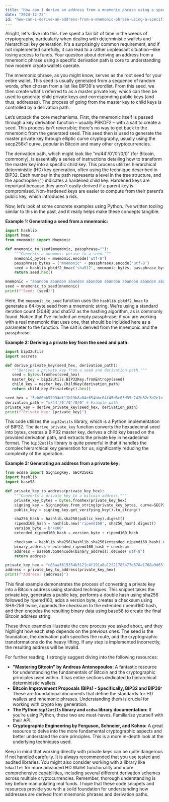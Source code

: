 ```yaml
---
title: "How can I derive an address from a mnemonic phrase using a specific derivation path?"
date: "2024-12-23"
id: "how-can-i-derive-an-address-from-a-mnemonic-phrase-using-a-specific-derivation-path"
---
```


Alright, let's dive into this. I've spent a fair bit of time in the weeds of cryptography, particularly when dealing with deterministic wallets and hierarchical key generation. It's a surprisingly common requirement, and if not implemented carefully, it can lead to a rather unpleasant situation—like losing access to funds. Your question about deriving an address from a mnemonic phrase using a specific derivation path is core to understanding how modern crypto wallets operate.

The mnemonic phrase, as you might know, serves as the root seed for your entire wallet. This seed is usually generated from a sequence of random words, often chosen from a list like BIP39's wordlist. From this seed, we then create what's referred to as a master private key, which can then be used to generate child private keys and corresponding public keys (and thus, addresses). The process of going from the master key to child keys is controlled by a derivation path.

Let’s unpack the core mechanisms. First, the mnemonic itself is passed through a key derivation function – usually PBKDF2 – with a salt to create a seed. This process isn't reversible; there's no way to get back to the mnemonic from the generated seed. This seed then is used to generate the master private key through elliptic curve cryptography, usually using the secp256k1 curve, popular in Bitcoin and many other cryptocurrencies.

The derivation path, which might look like "m/44'/0'/0'/0/0" (for Bitcoin, commonly), is essentially a series of instructions detailing how to transform the master key into a specific child key. This process utilizes hierarchical deterministic (HD) key generation, often using the technique described in BIP32. Each number in the path represents a level in the tree structure, and the apostrophe (' ) indicates a hardened child key. Hardened keys are important because they aren't easily derived if a parent key is compromised. Non-hardened keys are easier to compute from their parent’s public key, which introduces a risk.

Now, let’s look at some concrete examples using Python. I've written tooling similar to this in the past, and it really helps make these concepts tangible.

**Example 1: Generating a seed from a mnemonic:**

```python
import hashlib
import hmac
from mnemonic import Mnemonic

def mnemonic_to_seed(mnemonic, passphrase=""):
    """Converts a mnemonic phrase to a seed."""
    mnemonic_bytes = mnemonic.encode('utf-8')
    passphrase_bytes = ("mnemonic" + passphrase).encode('utf-8')
    seed = hashlib.pbkdf2_hmac('sha512', mnemonic_bytes, passphrase_bytes, 2048, dklen=64)
    return seed.hex()

mnemonic = "abandon abandon abandon abandon abandon abandon abandon abandon abandon abandon abandon about" # An example
seed = mnemonic_to_seed(mnemonic)
print(f"Seed: {seed}")
```

Here, the `mnemonic_to_seed` function uses the `hashlib.pbkdf2_hmac` to generate a 64-byte seed from a mnemonic string. We're using a standard iteration count (2048) and sha512 as the hashing algorithm, as is commonly found. Notice that I've included an empty passphrase; if you are working with a real mnemonic that uses one, that should be included here as a parameter to the function. The salt is derived from the mnemonic and the passphrase.

**Example 2: Deriving a private key from the seed and path:**

```python
import bip32utils
import secrets

def derive_private_key(seed_hex, derivation_path):
   """Derives a private key from a seed and derivation path."""
   seed = bytes.fromhex(seed_hex)
   master_key = bip32utils.BIP32Key.fromEntropy(seed)
   child_key = master_key.ChildKey(derivation_path)
   return child_key.PrivateKey().hex()

seed_hex = "5eb00bb57994df11b19b8a04c654bbc04f45d6c03d35c742b32c3d2e1ef490c0"
derivation_path = "m/44'/0'/0'/0/0" # Example path
private_key = derive_private_key(seed_hex, derivation_path)
print(f"Private Key: {private_key}")

```

This code utilizes the `bip32utils` library, which is a Python implementation of BIP32. The `derive_private_key` function converts the hexadecimal seed into bytes, creates a BIP32 master key, derives a child key based on the provided derivation path, and extracts the private key in hexadecimal format. The `bip32utils` library is quite powerful in that it handles the complex hierarchical key generation for us, significantly reducing the complexity of the operation.

**Example 3: Generating an address from a private key:**

```python
from ecdsa import SigningKey, SECP256k1
import hashlib
import base58

def private_key_to_address(private_key_hex):
    """Converts a private key to a bitcoin address."""
    private_key_bytes = bytes.fromhex(private_key_hex)
    signing_key = SigningKey.from_string(private_key_bytes, curve=SECP256k1)
    public_key = signing_key.get_verifying_key().to_string()

    sha256_hash = hashlib.sha256(public_key).digest()
    ripemd160_hash = hashlib.new('ripemd160', sha256_hash).digest()
    version_byte = b'\x00'
    extended_ripemd160_hash = version_byte + ripemd160_hash

    checksum = hashlib.sha256(hashlib.sha256(extended_ripemd160_hash).digest()).digest()[:4]
    binary_address = extended_ripemd160_hash + checksum
    address = base58.b58encode(binary_address).decode('utf-8')
    return address

private_key_hex = "c63aa3615354b3121c4f191a8a12f21785477d878a1768a9d651172919e7b20c" # From a previous run, ensure the seed and path match the above if you wish to verify.
address = private_key_to_address(private_key_hex)
print(f"Address: {address}")
```

This final example demonstrates the process of converting a private key into a Bitcoin address using standard techniques. This snippet takes the private key, generates a public key, performs a double hash using sha256 followed by ripemd160, adds a version byte, creates a checksum using SHA-256 twice, appends the checksum to the extended ripemd160 hash, and then encodes the resulting binary data using base58 to create the final Bitcoin address string.

These three examples illustrate the core process you asked about, and they highlight how each step depends on the previous ones. The seed is the foundation, the derivation path specifies the route, and the cryptographic transformations do the heavy lifting. If any step is implemented incorrectly, the resulting address will be invalid.

For further reading, I strongly suggest diving into the following resources:

*   **"Mastering Bitcoin" by Andreas Antonopoulos:** A fantastic resource for understanding the fundamentals of Bitcoin and the cryptographic principles used within. It has entire sections dedicated to hierarchical deterministic wallets.
*   **Bitcoin Improvement Proposals (BIPs) - Specifically, BIP32 and BIP39:** These are foundational documents that define the standards for HD wallets and mnemonic phrases. Understanding them is crucial for working with crypto key generation.
*   **The Python `bip32utils` library and `ecdsa` library documentation:** If you’re using Python, these two are must-haves. Familiarize yourself with their API.
* **Cryptographic Engineering by Ferguson, Schneier, and Kohno:** A great resource to delve into the more fundamental cryptographic aspects and better understand the core principles. This is a more in-depth look at the underlying techniques used.

Keep in mind that working directly with private keys can be quite dangerous if not handled carefully. It is always recommended that you use tested and audited libraries. You might also consider working with a library like `hdwallet` for more advanced HD Wallet functionality and more comprehensive capabilities, including several different derivation schemes across multiple cryptocurrencies. Remember, thorough understanding is key before manipulating real funds. I hope that these code snippets and resources provide you with a solid foundation for understanding how addresses are derived from mnemonic phrases and derivation paths.
